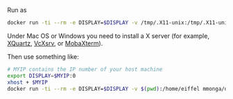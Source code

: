 Run as

```sh
docker run -ti --rm -e DISPLAY=$DISPLAY -v /tmp/.X11-unix:/tmp/.X11-unix -v $(pwd):/home/eiffel mmonga/docker-eiffel
```

Under Mac OS or Windows you need to install a X server (for example,
[XQuartz](https://www.xquartz.org/),
[VcXsrv](https://sourceforge.net/projects/vcxsrv/), or
[MobaXterm](https://mobaxterm.mobatek.net/)).


Then use something like:

```sh
# MYIP contains the IP number of your host machine
export DISPLAY=$MYIP:0
xhost + $MYIP 
docker run -ti --rm -e DISPLAY=$DISPLAY -v $(pwd):/home/eiffel mmonga/docker-eiffel
```
